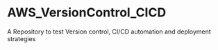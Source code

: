 # AWS_VersionControl_CICD
A Repository to test Version control, CI/CD automation and deployment strategies
